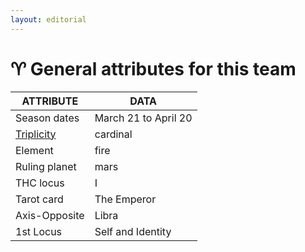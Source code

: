 ```yaml
---
layout: editorial
---
```


# ♈️ General attributes for this team

| ATTRIBUTE                                                                                             | DATA                 |
| ----------------------------------------------------------------------------------------------------- | -------------------- |
| Season dates                                                                                          | March 21 to April 20 |
| [Triplicity](../../../../../alchemy/the-usdchoice-of-alchemy/undefined-4/group-theory-in-sciences.md) | cardinal             |
| Element                                                                                               | fire                 |
| Ruling planet                                                                                         | mars                 |
| THC locus                                                                                             | I                    |
| Tarot card                                                                                            | The Emperor          |
| Axis-Opposite                                                                                         | Libra                |
| 1st Locus                                                                                             | Self and Identity    |
